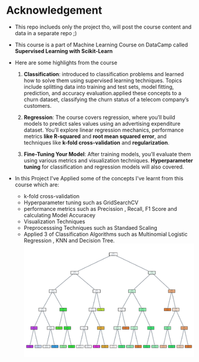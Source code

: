 # Acknowledgement 
- This repo inclueds only the project tho, will post the course content and data in a separate repo ;) 
- This course is a part of Machine Learning Course on DataCamp called **Supervised Learning with Scikit-Learn**
- Here are some highlights from the course

  1. **Classification**: introduced to classification problems and learned how to solve them using supervised learning techniques. Topics include splitting data into training and test sets, model fitting, prediction, and accuracy evaluation.applied these concepts to a churn dataset, classifying the churn status of a telecom company’s customers.
 
  2. **Regression**: The course covers regression, where you’ll build models to predict sales values using an advertising expenditure dataset. You’ll explore linear regression mechanics, performance metrics **like R-squared** and **root mean squared error**, and techniques like **k-fold cross-validation** and **regularization**.

  3. **Fine-Tuning Your Model**: After training models, you’ll evaluate them using various metrics and visualization techniques. **Hyperparameter tuning** for classification and regression models will also covered.

- In this Project I've Applied some of the concepts I've learnt from this course which are:
  - k-fold cross-validation
  - Hyperparameter tuning such as GridSearchCV
  -  performance metrics such as Precission , Recall, F1 Score and calculating Model Accuracey
  -  Visualization Techniques
  -  Preprocesssing Techniques such as Standaed Scaling
  -  Applied 3 of Classification Algorithms such as Multinomial Logistic Regression , KNN and Decision Tree.
![Decision Tree with Max Depth = 5](https://github.com/ayagamal1512/Crops-ML-Classification-Project/blob/main/download%20(1).png)
